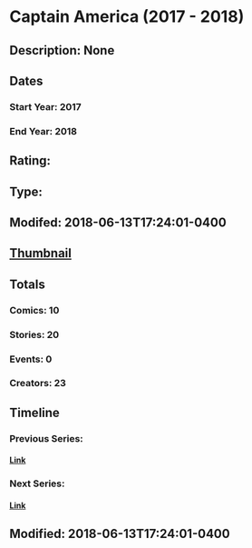 # Captain America (2017 - 2018)
## Description: None
## Dates
### Start Year: 2017
### End Year: 2018
## Rating: 
## Type: 
## Modifed: 2018-06-13T17:24:01-0400
## [Thumbnail](http://i.annihil.us/u/prod/marvel/i/mg/6/30/5a86f08fb5003.jpg)
## Totals
### Comics: 10
### Stories: 20
### Events: 0
### Creators: 23
## Timeline
### Previous Series: 
#### [Link]()
### Next Series: 
#### [Link]()
## Modified: 2018-06-13T17:24:01-0400